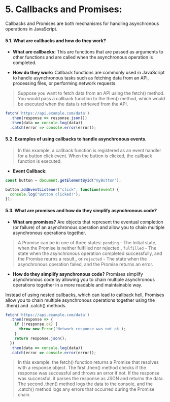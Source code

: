 # 5. Callbacks and Promises:

Callbacks and Promises are both mechanisms for handling asynchronous operations in JavaScript.

#### 5.1. What are callbacks and how do they work?

* **What are callbacks:** This are functions that are passed as arguments to other functions and are called when the asynchronous operation is completed. 

* **How do they work:** Callback functions are commonly used in JavaScript to handle asynchronous tasks such as fetching data from an API, processing files, or performing network requests.

> Suppose you want to fetch data from an API using the fetch() method. You would pass a callback function to the then() method, which would be executed when the data is retrieved from the API.

```Javascript
fetch('https://api.example.com/data')
  .then(response => response.json())
  .then(data => console.log(data))
  .catch(error => console.error(error));

```


#### 5.2. Examples of using callbacks to handle asynchronous events.

> In this example, a callback function is registered as an event handler for a button click event. When the button is clicked, the callback function is executed.

* **Event Callback:**

```Javascript
const button = document.getElementById("myButton");

button.addEventListener("click", function(event) {
  console.log("Button clicked!");
});
```

#### 5.3. What are promises and how do they simplify asynchronous code?

* **What are promises?** 
Are objects that represent the eventual completion (or failure) of an asynchronous operation and allow you to chain multiple asynchronous operations together.

> A Promise can be in one of three states: 
> `pending` - The Initial state, when the Promise is neither fulfilled nor rejected., 
> `fulfilled` - The state when the asynchronous operation completed successfully, and the Promise reurns a result., or 
> `rejected` - The state when the asynchronous operation failed, and the Promise returns an error.

* **How do they simplify asynchronous code?** 
Promises simplify asynchronous code by allowing you to chain multiple asynchronous operations together in a more readable and maintainable way. 

Instead of using nested callbacks, which can lead to callback hell, Promises allow you to chain multiple asynchronous operations together using the .then() and .catch() methods.

```Javascript
fetch('https://api.example.com/data')
  .then(response => {
    if (!response.ok) {
      throw new Error('Network response was not ok');
    }
    return response.json();
  })
  .then(data => console.log(data))
  .catch(error => console.error(error));
```

>In this example, the fetch() function returns a Promise that resolves with a response object. The first .then() method checks if the response was successful and throws an error if not. If the response was successful, it parses the response as JSON and returns the data. The second .then() method logs the data to the console, and the .catch() method logs any errors that occurred during the Promise chain.
